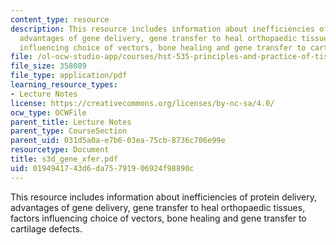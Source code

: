 ```yaml
---
content_type: resource
description: This resource includes information about inefficiencies of protein delivery,
  advantages of gene delivery, gene transfer to heal orthopaedic tissues, factors
  influencing choice of vectors, bone healing and gene transfer to cartilage defects.
file: /ol-ocw-studio-app/courses/hst-535-principles-and-practice-of-tissue-engineering-fall-2004/0194941743d6da75791906924f98890c_s3d_gene_xfer.pdf
file_size: 358089
file_type: application/pdf
learning_resource_types:
- Lecture Notes
license: https://creativecommons.org/licenses/by-nc-sa/4.0/
ocw_type: OCWFile
parent_title: Lecture Notes
parent_type: CourseSection
parent_uid: 031d5a0a-e7b6-03ea-75cb-8736c706e99e
resourcetype: Document
title: s3d_gene_xfer.pdf
uid: 01949417-43d6-da75-7919-06924f98890c
---
```

This resource includes information about inefficiencies of protein delivery, advantages of gene delivery, gene transfer to heal orthopaedic tissues, factors influencing choice of vectors, bone healing and gene transfer to cartilage defects.